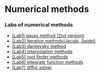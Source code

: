 # Numerical methods

### Labs of numerical methods

- [[Lab1] gauss method (2nd version)](https://github.com/MaksGovor/numerical/tree/main/lab1)
- [[Lab2] iteration methods(Jacobi, Seidel)](https://github.com/MaksGovor/numerical/tree/main/lab2)
- [[Lab3] danilevsky method](https://github.com/MaksGovor/numerical/tree/main/lab3)
- [[Lab4] interpolation methods](https://github.com/MaksGovor/numerical/tree/main/lab4)
- [[Lab5] root finder methods](https://github.com/MaksGovor/numerical/tree/main/lab5)
- [[Lab6] integrate function methods](https://github.com/MaksGovor/numerical/tree/main/lab6)
- [[Lab7] diffur solver](https://github.com/MaksGovor/numerical/tree/main/lab7)
